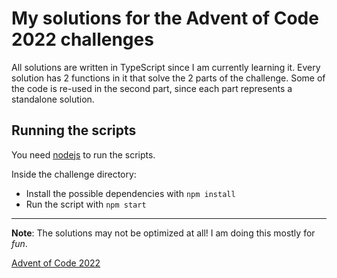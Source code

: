 # My solutions for the Advent of Code 2022 challenges

All solutions are written in TypeScript since I am currently learning it.
Every solution has 2 functions in it that solve the 2 parts of the challenge. Some of the code is re-used in the second part, since each part represents a standalone solution.

## Running the scripts
You need [nodejs](https://nodejs.org) to run the scripts.

Inside the challenge directory:
* Install the possible dependencies with `npm install` 
* Run the script with `npm start`

---

**Note**: The solutions may not be optimized at all! I am doing this mostly for *fun*.

[Advent of Code 2022](https://adventofcode.com/2022)